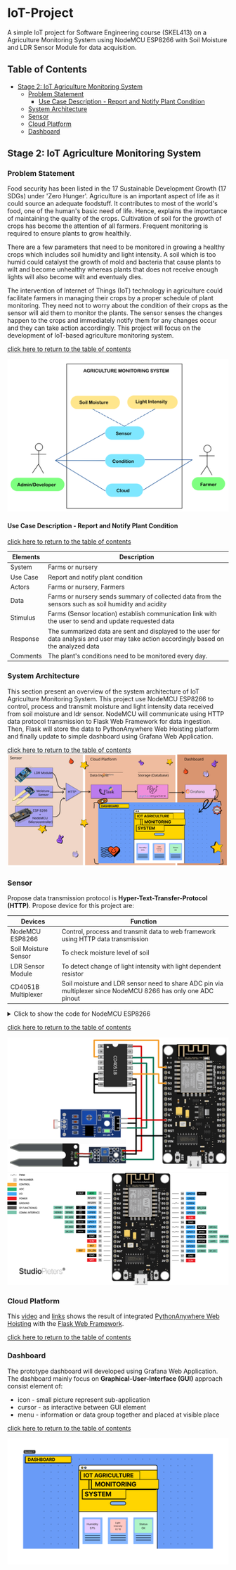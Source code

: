 # IoT-Project
A simple IoT project for Software Engineering course (SKEL413) on a Agriculture Monitoring System using NodeMCU ESP8266 with Soil Moisture and LDR Sensor Module for data acquisition.
## Table of Contents

- [Stage 2: IoT Agriculture Monitoring System](#stage-2-iot-agriculture-monitoring-system)
  * [Problem Statement](#problem-statement)
    + [Use Case Description - Report and Notify Plant Condition](#use-case-description---report-and-notify-plant-condition)
  * [System Architecture](#system-architecture)
  * [Sensor](#sensor)
  * [Cloud Platform](#cloud-platform)
  * [Dashboard](#dashboard)
## Stage 2: IoT Agriculture Monitoring System

### Problem Statement

Food security has been listed in the 17 Sustainable Development Growth (17 SDGs) under 'Zero Hunger'. Agriculture is an important aspect of life as it could source an adequate foodstuff. It contributes to most of the world's food, one of the human's basic need of life. Hence, explains the importance of maintaining the quality of the crops. Cultivation of soil for the growth of crops has become the attention of all farmers. Frequent monitoring is required to ensure plants to grow healthily.

There are a few parameters that need to be monitored in growing a healthy crops which includes soil humidity and light intensity. A soil which is too humid could catalyst the growth of mold and bacteria that cause plants to wilt and become unhealthy whereas plants that does not receive enough lights will also become wilt and eventualy dies.

The intervention of Internet of Things (IoT) technology in agriculture could facilitate farmers in managing their crops by a proper schedule of plant monitoring. They need not to worry about the condition of their crops as the sensor will aid them to monitor the plants. The sensor senses the changes happen to the crops and immediately notify them for any changes occur and they can take action accordingly. This project will focus on the development of IoT-based agriculture monitoring system. 

[click here to return to the table of contents](#table-of-contents)

![Use case diagram](https://github.com/SolaireAstora125/IoT-Project/blob/main/asset/case-diagram-v2.jpg)

#### Use Case Description - Report and Notify Plant Condition

[click here to return to the table of contents](#table-of-contents)

| Elements | Description |
| ------- | ---------------|
| System | Farms or nursery |
| Use Case | Report and notify plant condition |
| Actors | Farms or nursery, Farmers |
| Data | Farms or nursery sends summary of collected data from the sensors such as soil humidity and acidity |
| Stimulus | Farms (Sensor location) establish communication link with the user to send and update requested data |
| Response | The summarized data are sent and displayed to the user for data analysis and user may take action accordingly based on the analyzed data |
| Comments | The plant's conditions need to be monitored every day. |

### System Architecture

This section present an overview of the system architecture of IoT Agriculture Monitoring System. This project use NodeMCU ESP8266 to control, process and transmit moisture and light intensity data received from soil moisture and ldr sensor. NodeMCU will communicate using HTTP data protocol transmission to Flask Web Framework for data ingestion. Then, Flask will store the data to PythonAnywhere Web Hoisting platform and finally update to simple dashboard using Grafana Web Application.

[click here to return to the table of contents](#table-of-contents)
![system architecture](https://github.com/SolaireAstora125/IoT-Project/blob/main/asset/architechture-stage2-v5.png)

### Sensor
Propose data transmission protocol is **Hyper-Text-Transfer-Protocol (HTTP)**. Propose device for this project are:

| Devices | Function |
| ------- | ---------------|
| NodeMCU ESP8266 | Control, process and transmit data to web framework using HTTP data transmission |
| Soil Moisture Sensor | To check moisture level of soil |
| LDR Sensor Module | To detect change of light intensity with light dependent resistor |
| CD4051B Multiplexer  | Soil moisture and LDR sensor need to share ADC pin via multiplexer since NodeMCU 8266 has only one ADC pinout|
 
 <details>
  <summary>Click to show the code for NodeMCU ESP8266</summary>
 
```

#include <ESP8266WiFi.h>
#include <ESP8266HTTPClient.h>
#include <WiFiClient.h>

// setup I/O sensor nodemcu---------------------------------
#define sensorpin A0
#define modepin 10
// WiFi detail----------------------------------------------
const char* ssid = "insert SSID";
const char* password = "insert password";
String serverName =  "http://api.circuits.my/request.php";
// global variable------------------------------------------
float mp = 0;       //moisture percentage
float li = 0;       //light intensity
int sensormode = 0; //swap sensor
// setup wifi port - http-----------------------------------
WiFiServer server(80);
//----------------------------------------------------------

void wificlient(){
  WiFiClient client;
  HTTPClient http;
  String api_key = "Put your API key";
  String device_id = "Put your device ID";
  String httpData = serverName + "?api=" + api_key + "&id=" + device_id + "&mp=" + String(mp) + "&li=" + String(li);
  http.begin(client, httpData); //Specify the URL
  int httpResponseCode = http.GET(); //Make the request
  if (httpResponseCode > 0) { //Check for the returning code
    String payload = http.getString();
    Serial.println(httpResponseCode);
    Serial.println(payload);
  }
  else {
    Serial.print("Error Code: ");
    Serial.println(httpResponseCode);
  }
  http.end(); //Free the resources
}

void setup(){
  Serial.begin(115200);
  // Setup pinmode-----------------------------
  pinMode(sensorpin, INPUT);
  pinMode(modepin, OUTPUT);
  // Connect to WiFi network-------------------
  Serial.println();
  Serial.println();
  Serial.print("Connecting to ");
  Serial.println(ssid);
  WiFi.begin(ssid, password);
  while (WiFi.status() != WL_CONNECTED) {
    delay(500);
    Serial.print(".");
  }
  Serial.println("");
  Serial.println("WiFi connected");
  // Start the server-------------------------
  server.begin();
  Serial.println("Server started");
  // Print the IP address---------------------
  Serial.print("Network IP Address: ");
  Serial.print("http://");
  Serial.print(WiFi.localIP());
  Serial.println("/");
  //------------------------------------------
}

void loop(){
  // read soil moisture sensor input---------------------------------------------
  digitalWrite(sensormode, LOW);
  mp = ( 100.00 - ( (analogRead(sensorpin)/1023.00) * 100.00 ) );
  Serial.print("Soil Moisture (%) = "); Serial.print(mp); Serial.println("%");
  delay(200);
  // read ldr sensor input-------------------------------------------------------
  digitalWrite(sensormode, HIGH);
  li = (analogRead(sensorpin)/1023.00) * 100.00 ;
  Serial.print("Light Intensity (%) = "); Serial.print(li); Serial.println("%");
  delay(200);
  // check WiFi connection-------------------------------------------------------
  if(WiFi.status() == WL_CONNECTED) wificlient();
  else Serial.println("WiFi Disconnected");
  delay(600);
  //-----------------------------------------------------------------------------
}

```
</details>

 [click here to return to the table of contents](#table-of-contents)
 
 ![image](https://github.com/SolaireAstora125/IoT-Project/blob/main/asset/hardware-diagram.png)
 ![image](https://github.com/SolaireAstora125/IoT-Project/blob/main/asset/nodemcu-pinout.png)

### Cloud Platform
This [video](https://www.google.com/) and [links](https://www.google.com/) shows the result of integrated [PythonAnywhere Web Hoisting](https://www.pythonanywhere.com/) with the [Flask Web Framework](https://flask.palletsprojects.com/en/2.2.x/).

[click here to return to the table of contents](#table-of-contents)

### Dashboard
The prototype dashboard will developed using Grafana Web Application. The dashboard mainly focus on **Graphical-User-Interface (GUI)** approach consist element of:
- icon - small picture represent sub-application
- cursor - as interactive between GUI element
- menu - information or data group together and placed at visible place

[click here to return to the table of contents](#table-of-contents)
 
![Dashboard](https://github.com/SolaireAstora125/IoT-Project/blob/main/asset/dashboard.png)
